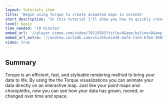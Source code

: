 ```yaml
---
layout: tutorials_item
title: 'Begin using Torque to create animated maps in seconds'
short_description: "In this tutorial I'll show you how to quickly create animated maps with the Torque visualizations available in CartoDB."
level: basic
time_needed: '10 minutes'
embed_url: '//player.vimeo.com/video/79115503?title=0&amp;byline=0&amp;portrait=0'
embed_url_extra: '//andrew.cartodb.com/viz/b5cece38-4af4-11e3-bfb4-3085a9a9563c/embed_map?title=false&description=false&search=false&shareable=false&cartodb_logo=false&layer_selector=false&legends=false&scrollwheel=false&sublayer_options=1&sql=&zoom=1&center_lat=-1.7575368113083125&center_lon=-2.109375'
video: true
---
```


## Summary

Torque is an efficient, fast, and styleable rendering method to bring your data to life. By using the the Torque visualizations you can animate your data directly on an interactive map. Just like your point maps and choropleths, now you can see how your data has grown, moved, or changed over time and space.
